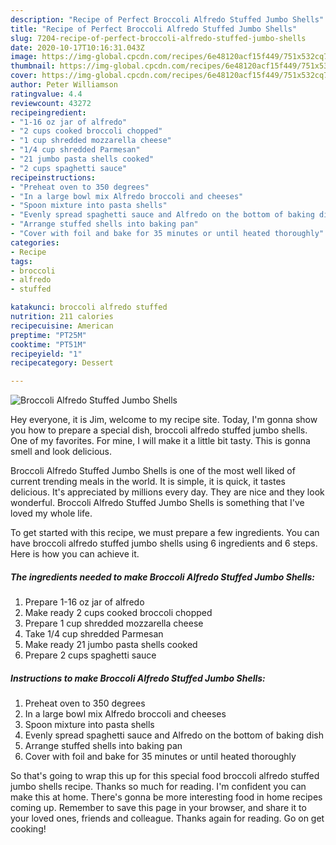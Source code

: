 ```yaml
---
description: "Recipe of Perfect Broccoli Alfredo Stuffed Jumbo Shells"
title: "Recipe of Perfect Broccoli Alfredo Stuffed Jumbo Shells"
slug: 7204-recipe-of-perfect-broccoli-alfredo-stuffed-jumbo-shells
date: 2020-10-17T10:16:31.043Z
image: https://img-global.cpcdn.com/recipes/6e48120acf15f449/751x532cq70/broccoli-alfredo-stuffed-jumbo-shells-recipe-main-photo.jpg
thumbnail: https://img-global.cpcdn.com/recipes/6e48120acf15f449/751x532cq70/broccoli-alfredo-stuffed-jumbo-shells-recipe-main-photo.jpg
cover: https://img-global.cpcdn.com/recipes/6e48120acf15f449/751x532cq70/broccoli-alfredo-stuffed-jumbo-shells-recipe-main-photo.jpg
author: Peter Williamson
ratingvalue: 4.4
reviewcount: 43272
recipeingredient:
- "1-16 oz jar of alfredo"
- "2 cups cooked broccoli chopped"
- "1 cup shredded mozzarella cheese"
- "1/4 cup shredded Parmesan"
- "21 jumbo pasta shells cooked"
- "2 cups spaghetti sauce"
recipeinstructions:
- "Preheat oven to 350 degrees"
- "In a large bowl mix Alfredo broccoli and cheeses"
- "Spoon mixture into pasta shells"
- "Evenly spread spaghetti sauce and Alfredo on the bottom of baking dish"
- "Arrange stuffed shells into baking pan"
- "Cover with foil and bake for 35 minutes or until heated thoroughly"
categories:
- Recipe
tags:
- broccoli
- alfredo
- stuffed

katakunci: broccoli alfredo stuffed 
nutrition: 211 calories
recipecuisine: American
preptime: "PT25M"
cooktime: "PT51M"
recipeyield: "1"
recipecategory: Dessert

---
```



![Broccoli Alfredo Stuffed Jumbo Shells](https://img-global.cpcdn.com/recipes/6e48120acf15f449/751x532cq70/broccoli-alfredo-stuffed-jumbo-shells-recipe-main-photo.jpg)

Hey everyone, it is Jim, welcome to my recipe site. Today, I'm gonna show you how to prepare a special dish, broccoli alfredo stuffed jumbo shells. One of my favorites. For mine, I will make it a little bit tasty. This is gonna smell and look delicious.

Broccoli Alfredo Stuffed Jumbo Shells is one of the most well liked of current trending meals in the world. It is simple, it is quick, it tastes delicious. It's appreciated by millions every day. They are nice and they look wonderful. Broccoli Alfredo Stuffed Jumbo Shells is something that I've loved my whole life.




To get started with this recipe, we must prepare a few ingredients. You can have broccoli alfredo stuffed jumbo shells using 6 ingredients and 6 steps. Here is how you can achieve it.

<!--inarticleads1-->

##### The ingredients needed to make Broccoli Alfredo Stuffed Jumbo Shells:

1. Prepare 1-16 oz jar of alfredo
1. Make ready 2 cups cooked broccoli chopped
1. Prepare 1 cup shredded mozzarella cheese
1. Take 1/4 cup shredded Parmesan
1. Make ready 21 jumbo pasta shells cooked
1. Prepare 2 cups spaghetti sauce




<!--inarticleads2-->

##### Instructions to make Broccoli Alfredo Stuffed Jumbo Shells:

1. Preheat oven to 350 degrees
1. In a large bowl mix Alfredo broccoli and cheeses
1. Spoon mixture into pasta shells
1. Evenly spread spaghetti sauce and Alfredo on the bottom of baking dish
1. Arrange stuffed shells into baking pan
1. Cover with foil and bake for 35 minutes or until heated thoroughly




So that's going to wrap this up for this special food broccoli alfredo stuffed jumbo shells recipe. Thanks so much for reading. I'm confident you can make this at home. There's gonna be more interesting food in home recipes coming up. Remember to save this page in your browser, and share it to your loved ones, friends and colleague. Thanks again for reading. Go on get cooking!

